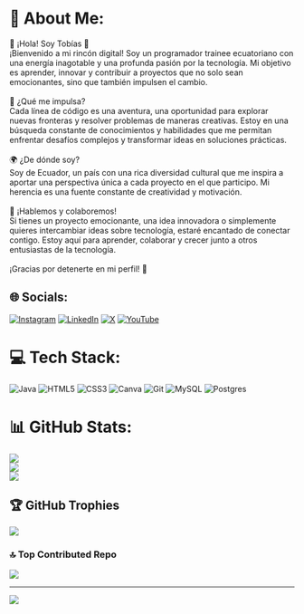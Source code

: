# 💫 About Me:
🌟 ¡Hola! Soy Tobías 🌟<br>¡Bienvenido a mi rincón digital! Soy un programador trainee ecuatoriano con una energía inagotable y una profunda pasión por la tecnología. Mi objetivo es aprender, innovar y contribuir a proyectos que no solo sean emocionantes, sino que también impulsen el cambio.<br><br>🚀 ¿Qué me impulsa?<br>Cada línea de código es una aventura, una oportunidad para explorar nuevas fronteras y resolver problemas de maneras creativas. Estoy en una búsqueda constante de conocimientos y habilidades que me permitan enfrentar desafíos complejos y transformar ideas en soluciones prácticas.<br><br>🌍 ¿De dónde soy?<br>Soy de Ecuador, un país con una rica diversidad cultural que me inspira a aportar una perspectiva única a cada proyecto en el que participo. Mi herencia es una fuente constante de creatividad y motivación.<br><br>🤝 ¡Hablemos y colaboremos!<br>Si tienes un proyecto emocionante, una idea innovadora o simplemente quieres intercambiar ideas sobre tecnología, estaré encantado de conectar contigo. Estoy aquí para aprender, colaborar y crecer junto a otros entusiastas de la tecnología.<br><br>¡Gracias por detenerte en mi perfil! 🚀<br>


## 🌐 Socials:
[![Instagram](https://img.shields.io/badge/Instagram-%23E4405F.svg?logo=Instagram&logoColor=white)](https://instagram.com/tobias13dev) [![LinkedIn](https://img.shields.io/badge/LinkedIn-%230077B5.svg?logo=linkedin&logoColor=white)](https://linkedin.com/in/tobiasyascaribay) [![X](https://img.shields.io/badge/X-black.svg?logo=X&logoColor=white)](https://x.com/tobias13dev) [![YouTube](https://img.shields.io/badge/YouTube-%23FF0000.svg?logo=YouTube&logoColor=white)](https://youtube.com/@tobias13dev) 

# 💻 Tech Stack:
![Java](https://img.shields.io/badge/java-%23ED8B00.svg?style=for-the-badge&logo=openjdk&logoColor=white) ![HTML5](https://img.shields.io/badge/html5-%23E34F26.svg?style=for-the-badge&logo=html5&logoColor=white) ![CSS3](https://img.shields.io/badge/css3-%231572B6.svg?style=for-the-badge&logo=css3&logoColor=white) ![Canva](https://img.shields.io/badge/Canva-%2300C4CC.svg?style=for-the-badge&logo=Canva&logoColor=white) ![Git](https://img.shields.io/badge/git-%23F05033.svg?style=for-the-badge&logo=git&logoColor=white) ![MySQL](https://img.shields.io/badge/mysql-4479A1.svg?style=for-the-badge&logo=mysql&logoColor=white) ![Postgres](https://img.shields.io/badge/postgres-%23316192.svg?style=for-the-badge&logo=postgresql&logoColor=white)
# 📊 GitHub Stats:
![](https://github-readme-stats.vercel.app/api?username=TobiasYascaribay&theme=highcontrast&hide_border=false&include_all_commits=false&count_private=false)<br/>
![](https://github-readme-streak-stats.herokuapp.com/?user=TobiasYascaribay&theme=highcontrast&hide_border=false)<br/>
![](https://github-readme-stats.vercel.app/api/top-langs/?username=TobiasYascaribay&theme=highcontrast&hide_border=false&include_all_commits=false&count_private=false&layout=compact)

## 🏆 GitHub Trophies
![](https://github-profile-trophy.vercel.app/?username=TobiasYascaribay&theme=highcontrast&no-frame=false&no-bg=true&margin-w=4)

### 🔝 Top Contributed Repo
![](https://github-contributor-stats.vercel.app/api?username=TobiasYascaribay&limit=5&theme=dark&combine_all_yearly_contributions=true)

---
[![](https://visitcount.itsvg.in/api?id=TobiasYascaribay&icon=0&color=0)](https://visitcount.itsvg.in)

<!-- Proudly created with GPRM ( https://gprm.itsvg.in ) -->
